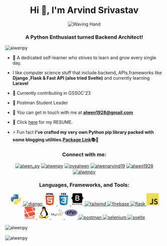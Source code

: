 <h1 align="center">Hi 👋, I'm Arvind Srivastav</h1>
<p align="center">
  <img src="https://media.giphy.com/media/26DoiqmYcxgFICb3G/giphy-downsized-large.gif" alt="Waving Hand" width="200"/>
</p>
<h3 align="center">A Python Enthusiast turned Backend Architect!</h3>

<p align="left"> <img src="https://komarev.com/ghpvc/?username=alwenpy&label=Profile%20views&color=0e75b6&style=flat" alt="alwenpy" /> </p>

- 🌟 A dedicated self-learner who strives to learn and grow every single day.

- I like computer science stuff that include backend, APIs,frameworks like **Django ,Flask & Fast API (also tried Svelte)** and currently learning **Laravel**

- 🍁 Currently contributing in GSSOC'23  

- 🚀 Postman Student Leader

- 📧 You can get in touch with me at **alwen1928@gmail.com**

- 📄 Click [here](https://drive.google.com/file/d/1YJAB3ijX1zS499hfoITQv6t7wxeoKqGp/view?usp=drive_link) for my RESUME.

- ⚡ Fun fact **I've crafted my very own Python pip library packed with some blogging utilities.[Package Link](https://pypi.org/project/blogutils/)📚🐍**

<h3 align="center">Connect with me:</h3>
<p align="center">
<a href="https://twitter.com/alwen_py" target="blank"><img align="center" src="https://raw.githubusercontent.com/rahuldkjain/github-profile-readme-generator/master/src/images/icons/Social/twitter.svg" alt="alwen_py" height="30" width="40" /></a>
<a href="https://linkedin.com/in/alwenpy" target="blank"><img align="center" src="https://raw.githubusercontent.com/rahuldkjain/github-profile-readme-generator/master/src/images/icons/Social/linked-in-alt.svg" alt="alwenpy" height="30" width="40" /></a>
<a href="https://instagram.com/oyealwen" target="blank"><img align="center" src="https://raw.githubusercontent.com/rahuldkjain/github-profile-readme-generator/master/src/images/icons/Social/instagram.svg" alt="oyealwen" height="30" width="40" /></a>
<a href="https://www.codechef.com/users/alwenarvind19" target="blank"><img align="center" src="https://cdn.jsdelivr.net/npm/simple-icons@3.1.0/icons/codechef.svg" alt="alwenarvind19" height="30" width="40" /></a>
<a href="https://www.hackerrank.com/alwen1928" target="blank"><img align="center" src="https://raw.githubusercontent.com/rahuldkjain/github-profile-readme-generator/master/src/images/icons/Social/hackerrank.svg" alt="alwen1928" height="30" width="40" /></a>
<a href="https://discord.gg/alwenpy" target="blank"><img align="center" src="https://raw.githubusercontent.com/rahuldkjain/github-profile-readme-generator/master/src/images/icons/Social/discord.svg" alt="alwenpy" height="30" width="40" /></a>
</p>
<h3 align="center">Languages, Frameworks, and Tools:</h3>

<p align="center">
  <a href="https://www.python.org" target="_blank" rel="noreferrer">
    <img src="https://raw.githubusercontent.com/devicons/devicon/master/icons/python/python-original.svg" alt="python" width="40" height="40"/>
  </a>
  <a href="https://www.djangoproject.com/" target="_blank" rel="noreferrer">
    <img src="https://cdn.worldvectorlogo.com/logos/django.svg" alt="django" width="40" height="40"/>
  </a>
  <a href="https://www.w3.org/html/" target="_blank" rel="noreferrer">
    <img src="https://raw.githubusercontent.com/devicons/devicon/master/icons/html5/html5-original-wordmark.svg" alt="html5" width="40" height="40"/>
  </a>
  <a href="https://www.w3schools.com/css/" target="_blank" rel="noreferrer">
    <img src="https://raw.githubusercontent.com/devicons/devicon/master/icons/css3/css3-original-wordmark.svg" alt="css3" width="40" height="40"/>
  </a>
  <a href="https://getbootstrap.com" target="_blank" rel="noreferrer">
    <img src="https://raw.githubusercontent.com/devicons/devicon/master/icons/bootstrap/bootstrap-plain-wordmark.svg" alt="bootstrap" width="40" height="40"/>
  </a>
  <a href="https://tailwindcss.com/" target="_blank" rel="noreferrer">
    <img src="https://www.vectorlogo.zone/logos/tailwindcss/tailwindcss-icon.svg" alt="tailwind" width="40" height="40"/>
  </a>
  <a href="https://firebase.google.com/" target="_blank" rel="noreferrer">
    <img src="https://www.vectorlogo.zone/logos/firebase/firebase-icon.svg" alt="firebase" width="40" height="40"/>
  </a>
  <a href="https://flask.palletsprojects.com/" target="_blank" rel="noreferrer">
    <img src="https://www.vectorlogo.zone/logos/pocoo_flask/pocoo_flask-icon.svg" alt="flask" width="40" height="40"/>
  </a>
  <a href="https://developer.mozilla.org/en-US/docs/Web/JavaScript" target="_blank" rel="noreferrer">
    <img src="https://raw.githubusercontent.com/devicons/devicon/master/icons/javascript/javascript-original.svg" alt="javascript" width="40" height="40"/>
  </a>
  <a href="https://laravel.com/" target="_blank" rel="noreferrer">
    <img src="https://raw.githubusercontent.com/devicons/devicon/master/icons/laravel/laravel-plain-wordmark.svg" alt="laravel" width="40" height="40"/>
  </a>
  <a href="https://www.linux.org/" target="_blank" rel="noreferrer">
    <img src="https://raw.githubusercontent.com/devicons/devicon/master/icons/linux/linux-original.svg" alt="linux" width="40" height="40"/>
  </a>
  <a href="https://www.mysql.com/" target="_blank" rel="noreferrer">
    <img src="https://raw.githubusercontent.com/devicons/devicon/master/icons/mysql/mysql-original-wordmark.svg" alt="mysql" width="40" height="40"/>
  </a>
  <a href="https://www.php.net" target="_blank" rel="noreferrer">
    <img src="https://raw.githubusercontent.com/devicons/devicon/master/icons/php/php-original.svg" alt="php" width="40" height="40"/>
  </a>
  <a href="https://postman.com" target="_blank" rel="noreferrer">
    <img src="https://www.vectorlogo.zone/logos/getpostman/getpostman-icon.svg" alt="postman" width="40" height="40"/>
  </a>
  
  <a href="https://www.selenium.dev" target="_blank" rel="noreferrer">
    <img src="https://raw.githubusercontent.com/detain/svg-logos/780f25886640cef088af994181646db2f6b1a3f8/svg/selenium-logo.svg" alt="selenium" width="40" height="40"/>
  </a>
  <a href="https://svelte.dev" target="_blank" rel="noreferrer">
    <img src="https://upload.wikimedia.org/wikipedia/commons/1/1b/Svelte_Logo.svg" alt="svelte" width="40" height="40"/>
  </a>
  
</p>

<p><img align="center" src="https://github-readme-stats.vercel.app/api/top-langs?username=alwenpy&show_icons=true&locale=en&layout=compact" alt="alwenpy" /></p>

<p><img align="center" src="https://github-readme-streak-stats.herokuapp.com/?user=alwenpy&" alt="alwenpy" /></p>

